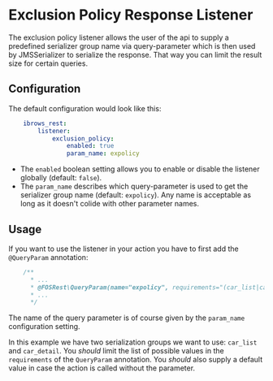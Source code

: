 # Exclusion Policy Response Listener

The exclusion policy listener allows the user of the api to supply a predefined serializer group name via
query-parameter which is then used by JMSSerializer to serialize the response. That way you can limit
the result size for certain queries.

## Configuration

The default configuration would look like this: 

```yml
    ibrows_rest:
        listener:
            exclusion_policy:
                enabled: true
                param_name: expolicy
```                
                
 - The `enabled` boolean setting allows you to enable or disable the listener globally (default: `false`). 
 - The `param_name` describes which query-parameter is used to get the serializer group name (default: `expolicy`). 
   Any name is acceptable as long as it doesn't colide with other parameter names.
 
## Usage
 
If you want to use the listener in your action you have to first add the `@QueryParam` annotation:
 
```php
    /**
      * ...
      * @FOSRest\QueryParam(name="expolicy", requirements="(car_list|car_detail)", default="car_list", strict=true, description="Serialization group")
      * ...
      */
```
      
The name of the query parameter is of course given by the `param_name` configuration setting. 
      
In this example we have two serialization groups we want to use: `car_list` and `car_detail`. You *should* limit the 
list of possible values in the `requirements` of the `QueryParam` annotation. You *should* also supply a default value
in case the action is called without the parameter.